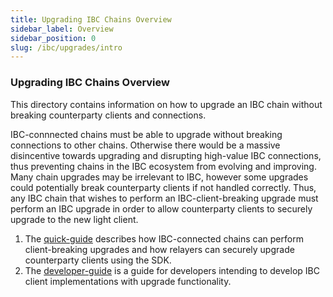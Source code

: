 ```yaml
---
title: Upgrading IBC Chains Overview
sidebar_label: Overview
sidebar_position: 0
slug: /ibc/upgrades/intro
---
```


### Upgrading IBC Chains Overview

This directory contains information on how to upgrade an IBC chain without breaking counterparty clients and connections.

IBC-connnected chains must be able to upgrade without breaking connections to other chains. Otherwise there would be a massive disincentive towards upgrading and disrupting high-value IBC connections, thus preventing chains in the IBC ecosystem from evolving and improving. Many chain upgrades may be irrelevant to IBC, however some upgrades could potentially break counterparty clients if not handled correctly. Thus, any IBC chain that wishes to perform an IBC-client-breaking upgrade must perform an IBC upgrade in order to allow counterparty clients to securely upgrade to the new light client.

1. The [quick-guide](./01-quick-guide.md) describes how IBC-connected chains can perform client-breaking upgrades and how relayers can securely upgrade counterparty clients using the SDK.
2. The [developer-guide](./02-developer-guide.md) is a guide for developers intending to develop IBC client implementations with upgrade functionality.
